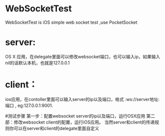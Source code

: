 # WebSocketTest
 WebSocketTest is iOS  simple web socket test ,use PocketSocket 


# server: 
OS X 应用，在delegate里面可以修改websocket端口，也可以输入ip，如果输入nil的话默认本机，也就是127.0.0.1

# client：
ios应用，在contoller里面可以输入server的ip以及端口，格式 :ws://server地址:端口 , eg:127.0.0.1:9001.


#测试步骤
第一步：配置websocket server的ip以及端口，运行OSX应用
第二部：修改websocket client的配置，运行iOS应用。
当然server和client的传递规则你可以在server和client的delegate里面自定义
